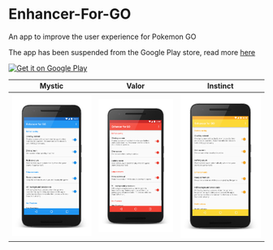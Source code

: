 # Enhancer-For-GO
An app to improve the user experience for Pokemon GO

The app has been suspended from the Google Play store, read more [here](https://github.com/rosenpin/Enhancer-For-GO/issues/22)

<a href="https://play.google.com/store/apps/details?id=com.tomer.poke.notifier">
    <img alt="Get it on Google Play"
        height="60"
        src="https://play.google.com/intl/en_us/badges/images/generic/en-play-badge.png" />
</a>

| Mystic | Valor  | Instinct |
|:-:|:-:|:-:|
| ![](ART/mystic.png) | ![](ART/valor.png) | ![](ART/instinct.png) |
